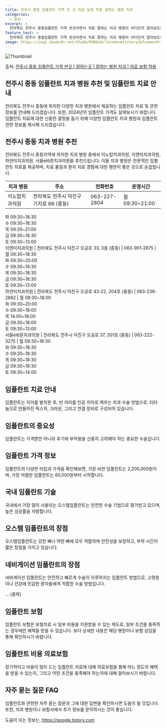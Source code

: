 ```yaml
---
title: 전주시 중동 임플란트 가격 싼 곳 의료 보험 적용 잘하는 병원 치과
categories:
  - 일상
excerpt: >
  전라북도 전주시 중동임플란트 가격 싼곳이면서 치료 잘하는 치과 병원이 어디인지 알아보도록 하겠습니다. 전라북도 전주시 중동에 위치한 이노탑치과의원 이엔미치과의원 하얀이치과의원 서울e바른치과의원 순서대로 안내 드리며, 임플란트 치료시 신경써야 할 부분 또한 같이 공유 드리겠습니다.2024년 임플란트 가격 살펴보기 👈 클릭임플란트 평균 가격이노탑치과의원표 내에 있는 전화 번호를 클릭 하시면 이노탑치과의원로 바로 전화 연결 됩니다.분류주소전화번호치과의원전라북도 전주시 덕진구 기지로 66 (중동)📞063-227-2804로 전화하기이노탑치과의원 위치 확인하기 👈 클릭요일운영시간월요일09:30~21:00화요일09:30~18:30수요일09:30~18:30목요일09:30~21:00금..
feature_text: >
  전라북도 전주시 중동임플란트 가격 싼곳이면서 치료 잘하는 치과 병원이 어디인지 알아보도록 하겠습니다. 전라북도 전주시 중동에 위치한 이노탑치과의원 이엔미치과의원 하얀이치과의원 서울e바른치과의원 순서대로 안내 드리며, 임플란트 치료시 신경써야 할 부분 또한 같이 공유 드리겠습니다.2024년 임플란트 가격 살펴보기 👈 클릭임플란트 평균 가격이노탑치과의원표 내에 있는 전화 번호를 클릭 하시면 이노탑치과의원로 바로 전화 연결 됩니다.분류주소전화번호치과의원전라북도 전주시 덕진구 기지로 66 (중동)📞063-227-2804로 전화하기이노탑치과의원 위치 확인하기 👈 클릭요일운영시간월요일09:30~21:00화요일09:30~18:30수요일09:30~18:30목요일09:30~21:00금..
image: https://img1.daumcdn.net/thumb/R800x0/?scode=mtistory2&fname=https%3A%2F%2Fblog.kakaocdn.net%2Fdn%2FcGRyQ4%2FbtsG0eoPRem%2F6Hk2yvkMmVjiRHDgvJMv21%2Fimg.webp
---
```


![Thumbnail](https://img1.daumcdn.net/thumb/R800x0/?scode=mtistory2&fname=https%3A%2F%2Fblog.kakaocdn.net%2Fdn%2FcGRyQ4%2FbtsG0eoPRem%2F6Hk2yvkMmVjiRHDgvJMv21%2Fimg.webp)

<p>출처: <a href="https://qoogle.tistory.com/7067" rel="dofollow">전주시 중동 임플란트 가격 싼곳 | 잘하는곳 | 잘하는 병원 치과 | 의료 보험 적용</a> </p>

## 전주시 중동 임플란트 치과 병원 추천 및 임플란트 치료 안내

전라북도 전주시 중동에 위치한 다양한 치과 병원에서 제공하는 임플란트 치료 및 관련 정보를 안내해 드리겠습니다. 또한, 2024년의 임플란트
가격도 살펴보시기 바랍니다. 임플란트 치료에 대한 신중한 결정을 돕기 위해 다양한 임플란트 치과 병원과 임플란트 관련 정보를 제시해
드리겠습니다.

## **전주시 중동 치과 병원 추천**

전라북도 전주시 중동지역에 위치한 치과 병원 중에서 이노탑치과의원, 이엔미치과의원, 하얀이치과의원, 서울e바른치과의원을 추천드립니다. 이들
치과 병원은 전문적인 임플란트 치료를 제공하며, 치료 품질과 환자 치료 경험에 대한 평판이 좋은 곳으로 손꼽힙니다.

치과 병원 | 주소 | 전화번호 | 운영시간  
---|---|---|---  
이노탑치과의원 | 전라북도 전주시 덕진구 기지로 66 (중동) | 063-227-2804 | 월 09:30~21:00  
화 09:30~18:30  
수 09:30~18:30  
목 09:30~21:00  
금 09:30~18:30  
토 09:30~13:00  
이엔미치과의원 | 전라북도 전주시 덕진구 오공로 33, 3층 (중동) | 063-901-2875 | 월 09:30~18:30  
화 09:30~20:00  
수 09:30~18:30  
목 09:30~18:30  
금 09:30~18:30  
토 09:30~13:00  
하얀이치과의원 | 전라북도 전주시 덕진구 오공로 43-22, 204호 (중동) | 063-236-2882 | 월 09:30~18:00  
화 09:30~20:00  
수 09:30~18:00  
목 14:00~18:00  
금 09:30~18:00  
토 09:30~13:00  
서울e바른치과의원 | 전라북도 전주시 덕진구 오공로 37, 201호 (중동) | 063-222-3275 | 월 09:30~18:30  
화 09:30~18:30  
수 09:30~18:30  
목 09:30~18:30  
금 09:30~18:30  
토 09:30~14:00  
  
## **임플란트 치료 안내**

임플란트는 치아를 발치한 후, 빈 자리를 인공 치아로 메우는 치과 수술 방법으로, 티타늄으로 만들어진 픽스처, 크라운, 그리고 연결 장비로
구성되어 있습니다.

## **임플란트의 중요성**

임플란트는 가격뿐만 아니라 후기와 부작용을 신중히 고려해야 하는 중요한 수술입니다.

## **임플란트 가격 정보**

임플란트의 다양한 타입과 가격을 확인해보면, 가장 비싼 임플란트는 2,200,000원이며, 가장 저렴한 임플란트는 60,000원부터
시작합니다.

## **국내 임플란트 기술**

국내에서 가장 많이 사용되는 오스템임플란트는 안전한 수술 기법으로 평가받고 있으며, 높은 성공률을 자랑합니다.

## **오스템 임플란트의 장점**

오스템임플란트는 강한 뼈나 약한 뼈에 모두 적합하며 안전성을 보장하고, 부착 시간이 짧은 장점을 가지고 있습니다.

## **네비게이션 임플란트의 장점**

네비게이션 임플란트는 안전하고 빠르게 수술이 이루어지는 임플란트 방법으로, 고령층이나 건강에 민감한 환자들에게 적합한 수술 방법입니다.

... (중략)

## **임플란트 보험**

임플란트 보험은 보철치료 시 일부 비용을 지원받을 수 있는 제도로, 일부 조건을 충족하는 경우에만 혜택을 받을 수 있습니다. 보다 상세한
내용은 해당 병원이나 보험 상담을 통해 확인하시기 바랍니다.

## **임플란트 비용 의료보험**

장기적이고 비용이 많이 드는 임플란트 치료에 대해 의료보험을 통해 어느 정도의 혜택을 받을 수 있는지, 그리고 어떤 조건을 충족해야 하는지에
대해 알아보시기 바랍니다.

## **자주 묻는 질문 FAQ**

임플란트와 관련한 자주 묻는 질문과 그에 대한 답변을 확인하시면 도움이 될 것입니다. 또한, 치과 병원이나 보험사에서 추가 정보를 문의하시는
것이 좋습니다.



 

도움이 되는 정보는, <a href="https://qoogle.tistory.com" rel="dofollow">https://qoogle.tistory.com</a>


